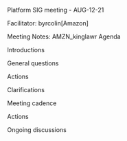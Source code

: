 Platform SIG meeting - AUG-12-21

Facilitator: byrcolin[Amazon]

Meeting Notes: AMZN_kinglawr
Agenda

Introductions


General questions


Actions


Clarifications


Meeting cadence


Actions


Ongoing discussions


